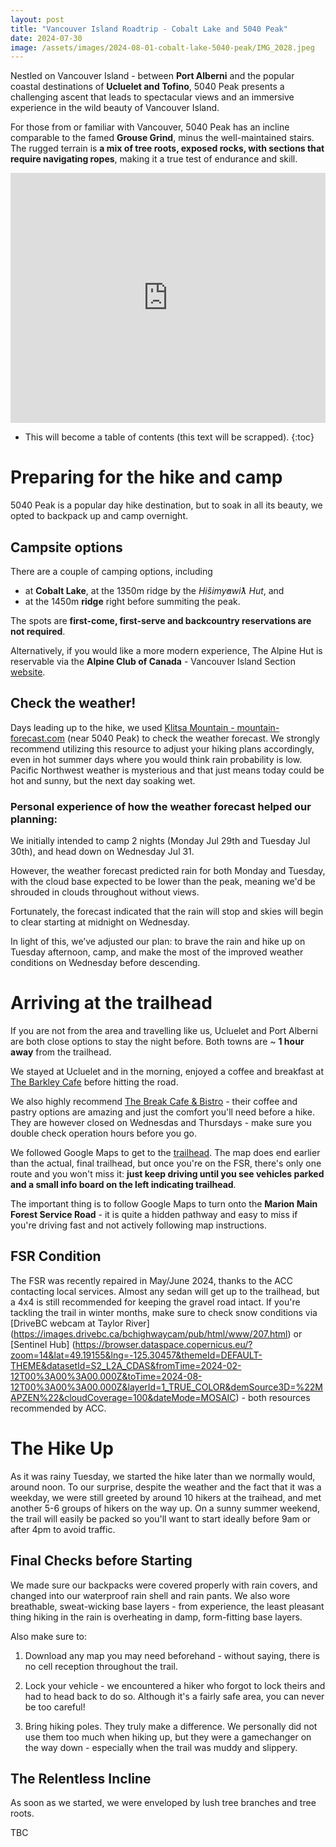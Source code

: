 ```yaml
---
layout: post
title: "Vancouver Island Roadtrip - Cobalt Lake and 5040 Peak"
date: 2024-07-30
image: /assets/images/2024-08-01-cobalt-lake-5040-peak/IMG_2028.jpeg
---
```

Nestled on Vancouver Island - between **Port Alberni** and the popular coastal destinations of **Ucluelet and Tofino**, 5040 Peak presents a challenging ascent that leads to spectacular views and an immersive experience in the wild beauty of Vancouver Island. 

For those from or familiar with Vancouver, 5040 Peak has an incline comparable to the famed **Grouse Grind**, minus the well-maintained stairs. The rugged terrain is **a mix of tree roots, exposed rocks, with sections that require navigating ropes**, making it a true test of endurance and skill. 

<iframe class="alltrails" src="https://www.alltrails.com/widget/recording/afternoon-hike-at-5040-peak-via-cobalt-lake-trail-b20bb95?u=m&sh=7jx9kf" width="100%" height="400" frameborder="0" scrolling="no" marginheight="0" marginwidth="0" title="AllTrails: Trail Guides and Maps for Hiking, Camping, and Running"></iframe>

* This will become a table of contents (this text will be scrapped).
{:toc}

# Preparing for the hike and camp
5040 Peak is a popular day hike destination, but to soak in all its beauty, we opted to backpack up and camp overnight.

## Campsite options
There are a couple of camping options, including

- at **Cobalt Lake**, at the 1350m ridge by the *Hišimy̓awiƛ Hut*, and 
- at the 1450m **ridge** right before summiting the peak. 


The spots are **first-come, first-serve and backcountry reservations are not required**. 

Alternatively, if you would like a more modern experience, The Alpine Hut is reservable via the **Alpine Club of Canada** - Vancouver Island Section [website](https://accvi.ca/5040-peak-hut/).

## Check the weather!
Days leading up to the hike, we used [Klitsa Mountain - mountain-forecast.com](https://www.mountain-forecast.com/peaks/Klitsa-Mountain/forecasts/1000) (near 5040 Peak) to check the weather forecast. We strongly recommend utilizing this resource to adjust your hiking plans accordingly, even in hot summer days where you would think rain probability is low. Pacific Northwest weather is mysterious and that just means today could be hot and sunny, but the next day soaking wet.

### Personal experience of how the weather forecast helped our planning:
We initially intended to camp 2 nights (Monday Jul 29th and Tuesday Jul 30th), and head down on Wednesday Jul 31. 

However, the weather forecast predicted rain for both Monday and Tuesday, with the cloud base expected to be lower than the peak, meaning we'd be shrouded in clouds throughout without views. 

Fortunately, the forecast indicated that the rain will stop and skies will begin to clear starting at midnight on Wednesday.

In light of this, we’ve adjusted our plan: to brave the rain and hike up on Tuesday afternoon, camp, and make the most of the improved weather conditions on Wednesday before descending.

# Arriving at the trailhead
If you are not from the area and travelling like us, Ucluelet and Port Alberni are both close options to stay the night before. Both towns are ~ **1 hour away** from the trailhead.

We stayed at Ucluelet and in the morning, enjoyed a coffee and breakfast at [The Barkley Cafe](https://thebarkleycafe.com/) before hitting the road. 

We also highly recommend [The Break Cafe & Bistro](https://www.instagram.com/thebreakcafebistro/?hl=en) - their coffee and pastry options are amazing and just the comfort you'll need before a hike. They are however closed on Wednesdas and Thursdays - make sure you double check operation hours before you go.

We followed Google Maps to get to the [trailhead](https://maps.app.goo.gl/5mgYVMWjBvtqmzeT6). The map does end earlier than the actual, final trailhead, but once you're on the FSR, there's only one route and you won't miss it: **just keep driving until you see vehicles parked and a small info board on the left indicating trailhead**. 

The important thing is to follow Google Maps to turn onto the **Marion Main Forest Service Road** - it is quite a hidden pathway and easy to miss if you're driving fast and not actively following map instructions.

## FSR Condition
The FSR was recently repaired in May/June 2024, thanks to the ACC contacting local services. Almost any sedan will get up to the trailhead, but a 4x4 is still recommended for keeping the gravel road intact. If you're tackling the trail in winter months, make sure to check snow conditions via [DriveBC webcam at Taylor River] (https://images.drivebc.ca/bchighwaycam/pub/html/www/207.html) or [Sentinel Hub] (https://browser.dataspace.copernicus.eu/?zoom=14&lat=49.19155&lng=-125.30457&themeId=DEFAULT-THEME&datasetId=S2_L2A_CDAS&fromTime=2024-02-12T00%3A00%3A00.000Z&toTime=2024-08-12T00%3A00%3A00.000Z&layerId=1_TRUE_COLOR&demSource3D=%22MAPZEN%22&cloudCoverage=100&dateMode=MOSAIC) - both resources recommended by ACC.

# The Hike Up
As it was rainy Tuesday, we started the hike later than we normally would, around noon. To our surprise, despite the weather and the fact that it was a weekday, we were still greeted by around 10 hikers at the traihead, and met another 5-6 groups of hikers on the way up. On a sunny summer weekend, the trail will easily be packed so you'll want to start ideally before 9am or after 4pm to avoid traffic.

## Final Checks before Starting
We made sure our backpacks were covered properly with rain covers, and changed into our waterproof rain shell and rain pants. We also wore breathable, sweat-wicking base layers - from experience, the least pleasant thing hiking in the rain is overheating in damp, form-fitting base layers.

Also make sure to:
1) Download any map you may need beforehand - without saying, there is no cell reception throughout the trail.

2) Lock your vehicle - we encountered a hiker who forgot to lock theirs and had to head back to do so. Although it's a fairly safe area, you can never be too careful!

3) Bring hiking poles. They truly make a difference. We personally did not use them too much when hiking up, but they were a gamechanger on the way down - especially when the trail was muddy and slippery.

## The Relentless Incline
As soon as we started, we were enveloped by lush tree branches and tree roots.  


TBC